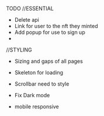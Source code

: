 TODO 
//ESSENTIAL
- Delete api
- Link for user to the nft they minted
- Add popup for use to sign up
- 

//STYLING
- Sizing and gaps of all pages
- Skeleton for loading
- Scrollbar need to style

- Fix Dark mode 
- mobile responsive
